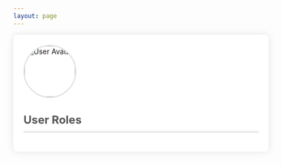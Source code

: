 ```yaml
---
layout: page
---
```


<style>
        /* body {
            font-family: Arial, sans-serif;
            margin: 0;
            padding: 0;
            background-color: #f4f4f9;
            color: #333;
        } */
        .dashboard-container {
            max-width: 900px;
            margin: auto;
            padding: 20px;
            background-color: #fff;
            border-radius: 8px;
            box-shadow: 0 0 15px rgba(0, 0, 0, 0.1);
        }
        .box-user-info {
            display: flex;
            align-items: center;
            margin-bottom: 30px;
        }
        .box-user-info img {
            width: 100px;
            height: 100px;
            border-radius: 50%;
            border: 2px solid #ddd;
            margin-right: 20px;
        }
        .box-user-info h1 {
            margin: 0;
            font-size: 24px;
            color: #444;
        }
        .box-user-info p {
            color: #666;
        }
        .roles-section {
            margin-top: 20px;
        }
        .roles-section h2 {
            margin-top: 0;
            font-size: 22px;
            border-bottom: 2px solid #ddd;
            padding-bottom: 10px;
            color: #555;
        }
        .role-category {
            margin-bottom: 15px;
            font-size: 18px;
            font-weight: bold;
            color: #333;
        }
        .role {
            padding: 12px;
            border-radius: 6px;
            margin-bottom: 8px;
            color: #fff;
            display: flex;
            align-items: center;
            gap: 15px;
            box-shadow: 0 0 5px rgba(0, 0, 0, 0.1);
        }
        .role-name {
            font-size: 16px;
            margin: 0;
        }
        .role-color {
            width: 24px;
            height: 24px;
            border-radius: 50%;
        }
        /* CSS for the button section */
#buttons-wrapper {
    margin-top: 20px;
}

.button {
    display: inline-block;
    padding: 10px 20px;
    margin: 5px;
    background-color: #7289DA; /* Default button color */
    color: #FFFFFF;
    text-align: center;
    text-decoration: none;
    border-radius: 5px;
    font-size: 16px;
    transition: background-color 0.3s, color 0.3s;
}

.button:hover {
    background-color: #5B6EAE; /* Slightly darker shade on hover */
    color: #FFFFFF;
}
        @media (max-width: 768px) {
            .box-user-info {
                flex-direction: column;
                align-items: flex-start;
            }
            .box-user-info img {
                width: 80px;
                height: 80px;
                margin-right: 0;
                margin-bottom: 10px;
            }
            .roles-section h2 {
                font-size: 20px;
            }
            .role {
                padding: 10px;
                font-size: 14px;
            }
        }
    </style>
<body>
    <div class="dashboard-container">
        <div class="box-user-info">
            <img id="box-user-avatar" src="" alt="User Avatar">
            <div>
                <h1 id="box-user-name"></h1>
                <p id="box-user-id"></p>
            </div>
        </div>
        <div class="roles-section">
            <h2>User Roles</h2>
            <div id="roles-list">
                <!-- Roles will be inserted here -->
            </div>
        </div>
    </div>
    
<script src="dashboard.js"></script>
</body>